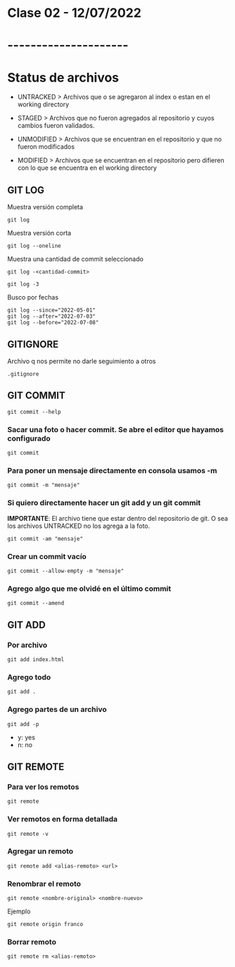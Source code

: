 # Clase 02 - 12/07/2022
# ---------------------

# Status de archivos

* UNTRACKED > Archivos que o se agregaron al index o estan en el working directory

* STAGED > Archivos que no fueron agregados al repositorio y cuyos cambios fueron validados.

* UNMODIFIED > Archivos que se encuentran en el repositorio y que no fueron modificados

* MODIFIED > Archivos que se encuentran en el repositorio pero difieren con lo que se encuentra en el working directory


## GIT LOG

Muestra versión completa

    git log

Muestra versión corta

    git log --oneline

Muestra una cantidad de commit seleccionado

    git log -<cantidad-commit>

    git log -3
    
Busco por fechas

    git log --since="2022-05-01"
    git log --after="2022-07-03"
    git log --before="2022-07-08"

## GITIGNORE

Archivo q nos permite no darle seguimiento a otros

    .gitignore

## GIT COMMIT

    git commit --help

### Sacar una foto o hacer commit. Se abre el editor que hayamos configurado

    git commit

### Para poner un mensaje directamente en consola usamos -m

    git commit -m "mensaje"

### Si quiero directamente hacer un git add y un git commit

**IMPORTANTE**: El archivo tiene que estar dentro del repositorio de git. O sea los archivos UNTRACKED no los agrega a la foto.

    git commit -am "mensaje"

### Crear un commit vacío

    git commit --allow-empty -m "mensaje"

### Agrego algo que me olvidé en el último commit

    git commit --amend

## GIT ADD

### Por archivo

    git add index.html

### Agrego todo

    git add .

### Agrego partes de un archivo 

    git add -p

* y: yes
* n: no

## GIT REMOTE

### Para ver los remotos

    git remote

### Ver remotos en forma detallada

    git remote -v

### Agregar un remoto

    git remote add <alias-remoto> <url>

### Renombrar el remoto

    git remote <nombre-original> <nombre-nuevo>

Ejemplo

    git remote origin franco

### Borrar remoto

    git remote rm <alias-remoto>

